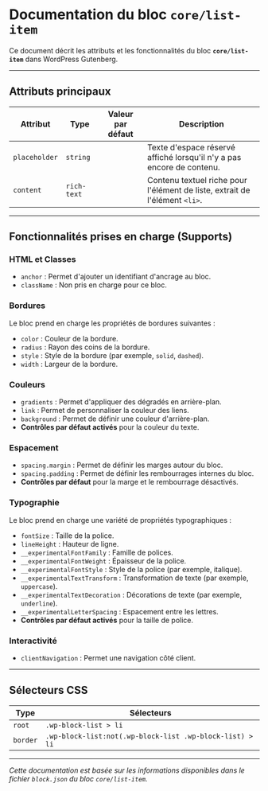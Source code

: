# Documentation du bloc `core/list-item`

Ce document décrit les attributs et les fonctionnalités du bloc **`core/list-item`** dans WordPress Gutenberg.

---

## Attributs principaux

| **Attribut**  | **Type**       | **Valeur par défaut** | **Description**                                                                  |
|---------------|----------------|-----------------------|----------------------------------------------------------------------------------|
| `placeholder` | `string`       |                       | Texte d'espace réservé affiché lorsqu'il n'y a pas encore de contenu.           |
| `content`     | `rich-text`    |                       | Contenu textuel riche pour l'élément de liste, extrait de l'élément `<li>`.      |

---

## Fonctionnalités prises en charge (Supports)

### **HTML et Classes**
- `anchor` : Permet d'ajouter un identifiant d'ancrage au bloc.
- `className` : Non pris en charge pour ce bloc.

### **Bordures**
Le bloc prend en charge les propriétés de bordures suivantes :
- `color` : Couleur de la bordure.
- `radius` : Rayon des coins de la bordure.
- `style` : Style de la bordure (par exemple, `solid`, `dashed`).
- `width` : Largeur de la bordure.

### **Couleurs**
- `gradients` : Permet d'appliquer des dégradés en arrière-plan.
- `link` : Permet de personnaliser la couleur des liens.
- `background` : Permet de définir une couleur d'arrière-plan.
- **Contrôles par défaut activés** pour la couleur du texte.

### **Espacement**
- `spacing.margin` : Permet de définir les marges autour du bloc.
- `spacing.padding` : Permet de définir les rembourrages internes du bloc.
- **Contrôles par défaut** pour la marge et le rembourrage désactivés.

### **Typographie**
Le bloc prend en charge une variété de propriétés typographiques :
- `fontSize` : Taille de la police.
- `lineHeight` : Hauteur de ligne.
- `__experimentalFontFamily` : Famille de polices.
- `__experimentalFontWeight` : Épaisseur de la police.
- `__experimentalFontStyle` : Style de la police (par exemple, italique).
- `__experimentalTextTransform` : Transformation de texte (par exemple, `uppercase`).
- `__experimentalTextDecoration` : Décorations de texte (par exemple, `underline`).
- `__experimentalLetterSpacing` : Espacement entre les lettres.
- **Contrôles par défaut activés** pour la taille de police.

### **Interactivité**
- `clientNavigation` : Permet une navigation côté client.

---

## Sélecteurs CSS

| **Type**   | **Sélecteurs**                                          |
|------------|---------------------------------------------------------|
| `root`     | `.wp-block-list > li`                                   |
| `border`   | `.wp-block-list:not(.wp-block-list .wp-block-list) > li` |

---

*Cette documentation est basée sur les informations disponibles dans le fichier `block.json` du bloc `core/list-item`.*
